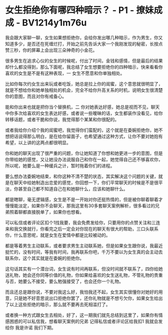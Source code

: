 # 女生拒绝你有哪四种暗示？ - P1 - 撩妹成成 - BV1214y1m76u

我会跟大家聊一聊，女生如果想拒绝你，会给你发出哪几种暗示，作为男生，你又知道多少，是否还在死缠烂打，开始之前先告诉大家一个我刚发现的秘密，长按点赞三秒，你的屏幕上会出现三朵神奇的小金花。

很多男生在追求心仪的女生的时候呢，付出了时间，金钱和感情，但是最后的结果却什么都没得到，那么下面呢，我总结了女生想要拒绝你的四种暗示，快来看看你喜欢的女生是不是有这种表现，一 女生不愿意和你单独相处。

比如你每次约女生出来玩或者吃饭，她总是拉上你的闺蜜，这个意思就很明显了，就是不想给你和她单独相处的机会，完全不给你升高关系的时机，说明女生很清楚你的意图，而且对你有戒备心。

能和你出来也就是把你当个替换机，二 你对她表达好感，她总是视而不见，聊天中你多次给喜欢的女生表达好感，或者说一些暧昧的话，女生都装作没看见，给你转移话题，或者干脆和你说，我觉得那个某某和你很配的。

或者我给你介绍个我的闺蜜吧，我觉得你们蛮配的，这个就是在委婉拒绝你，她不想把话说得那么明白，是在给你留面子，也希望通过这种方式，让你不要对她抱有希望，以上讲的这两点都很明显。

你和她的聊天出现了很严重的问题，你让她知道了你想和她更进一步的意图，但是你带给她的感觉，又让她没办法说服自己和你在一起，她觉得自己还不够喜欢你，所以呢，她要么是一种缓兵之计，暂时拖着你们的进程。

要么想办法委婉地结束，和你这种不清不楚的状态，其实解决这个问题的关键，就是在聊天中给她制造出恋爱的感觉，你回想一下，你们平常聊天的时候是不是很平淡，你甚至自己都不知道自己在和她聊什么，应该和她聊什么。

都是瞎聊，毫无逻辑感，女生是不是一开始对你还挺热情的，但是被你聊着聊着才慢慢能淡定，如果你不会聊天，那我这里有30多套聊天案例解析，很多看过的兄弟照着聊都直接脱单了，如果你也想看。

可以私信或者评论区扣个1找我要，我会免费发给你，只要用你的点赞关注和三连来和我交换就行，你看完之后一定会对你现在的聊天有很大的帮助，三口头联系你，什么意思呢，就是女生在爱情中都是比较被动的。

都是等着男生主动联系，或者要求男生主动联系她，但是如果女生跟你说，我最近挺忙的，没有时间，等我有时间，我再联系你吧，千万不要以为女生真的会主动去联系你，这个其实就是在委婉的拒绝你。

这句话其实有一个潜台词，女生说有时间再联系，但没时间就不联系了，四你给她送礼物，她会还你同等价值的礼物，你如果给喜欢的女生送礼物，不管礼物的贵重与否，她要么不接受，要么勉强接受了，也会还你一个礼物。

而且还总是跟你说，不要对我这么好，我怕我还不起，女生其实很懂你对她好的用意，只是她不好意思说出口拒绝你罢了，还你礼物就是不想亏欠你，如果女生给出了以上这些拒绝的暗示，那么就不要再去死相滥打了。

或者换一种方式跟女生去相处，好了，这一期我们就先总结到这里了，如果你有情感困惑的可以私信我，想看聊天案例的兄弟 记得私信或者评论区给我扣1 我就会发给你 我是许诺 我们下期。
